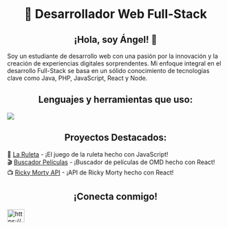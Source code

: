 <h1 align="center">🚀 Desarrollador Web Full-Stack</h1>

<h2 align="center">¡Hola, soy Ángel! 👋</h2>
<p>Soy un estudiante de desarrollo web con una pasión por la innovación y la creación de experiencias digitales sorprendentes. Mi enfoque integral en el desarrollo Full-Stack se basa en un sólido conocimiento de tecnologías clave como Java, PHP, JavaScript, React y Node.</p>

<h2 align="center">Lenguajes y herramientas que uso:</h2>
<img src="https://skillicons.dev/icons?i=html,css,bootstrap,js,nodejs,react,php,symfony,java,mysql,linux,vscode,git,cpp,eclipse,github&perline=20" />

<h2 align="center">Proyectos Destacados:</h2>


  🎡 [La Ruleta](https://github.com/angelmejiasf/ruleta) - ¡El juego de la ruleta hecho con JavaScript!
  <br>
  🎬 [Buscador Películas](https://github.com/angelmejiasf/Buscador-Peliculas-React) - ¡Buscador de películas de OMD hecho con React!
  <br>
  📺 [Ricky Morty API](https://github.com/angelmejiasf/Ricky-Morty) - ¡API de Ricky Morty hecho con React!

<h2 align="center">¡Conecta conmigo!</h2>

<p>
<a href="https://linkedin.com/in/juanferron" target="blank"><img align="center" src="https://raw.githubusercontent.com/rahuldkjain/github-profile-readme-generator/master/src/images/icons/Social/linked-in-alt.svg" alt="https://www.linkedin.com/in/angelmejias/" height="30" width="40" /></a>
</p>



